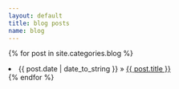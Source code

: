 ```yaml
---
layout: default
title: blog posts
name: blog
---
```


{% for post in site.categories.blog %}
  <li><span>{{ post.date | date_to_string }}</span> &raquo; <a href="{{ post.url }}">{{ post.title }}</a></li>
{% endfor %}